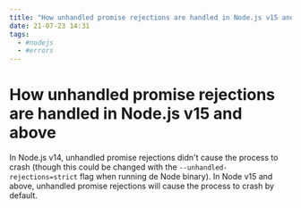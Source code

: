 ```yaml
---
title: "How unhandled promise rejections are handled in Node.js v15 and above"
date: 21-07-23 14:31
tags:
  - #nodejs
  - #errors
---
```


# How unhandled promise rejections are handled in Node.js v15 and above

In Node.js v14, unhandled promise rejections didn't cause the process to crash (though this could be 
changed with the `--unhandled-rejections=strict` flag when running de Node binary).
In Node v15 and above, unhandled promise rejections will cause the process to crash by default.
